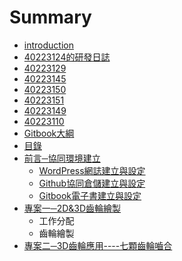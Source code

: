 # Summary

* [introduction](README.md)
* [40223124的研發日誌](40223124.md)
* [40223129](40223129.md)
* [40223145](40223145.md)
* [40223150](40223150.md)
* [40223151](40223151.md)
* [40223149](40223149.md)
* [40223110](40223110.md)
* [Gitbook大綱](basic_strucure.md)
* [目錄](content.md)
* [前言─協同環境建立](foreword.md)
   * [WordPress網誌建立與設定](foreword_WP.md)
   * [Github協同倉儲建立與設定](foreword_GitHub.md)
   * [Gitbook電子書建立與設定](foreword_Gitbook.md)
* [專案一─2D&3D齒輪繪製](PJ1.md)
   * 工作分配
   * 齒輪繪製
* [專案二─3D齒輪應用----七顆齒輪嚙合](PJ2.md)

